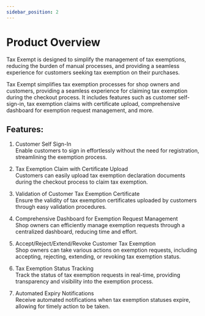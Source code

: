```yaml
---
sidebar_position: 2
---
```


# Product Overview
Tax Exempt is designed to simplify the management of tax exemptions, reducing the burden of manual processes, and providing a seamless experience for customers seeking tax exemption on their purchases. 

Tax Exempt simplifies tax exemption processes for shop owners and customers, providing a seamless experience for claiming tax exemption during the checkout process. It includes features such as customer self-sign-in, tax exemption claims with certificate upload, comprehensive dashboard for exemption request management, and more. 

<h2> Features:</h2> 

1. Customer Self Sign-In <br />
Enable customers to sign in effortlessly without the need for registration, streamlining the exemption process. 

2. Tax Exemption Claim with Certificate Upload <br />
Customers can easily upload tax exemption declaration documents during the checkout process to claim tax exemption. 

3. Validation of Customer Tax Exemption Certificate <br />
Ensure the validity of tax exemption certificates uploaded by customers through easy validation procedures. 

4. Comprehensive Dashboard for Exemption Request Management <br />
Shop owners can efficiently manage exemption requests through a centralized dashboard, reducing time and effort. 

5. Accept/Reject/Extend/Revoke Customer Tax Exemption <br />
Shop owners can take various actions on exemption requests, including accepting, rejecting, extending, or revoking tax exemption status. 

6. Tax Exemption Status Tracking <br />
Track the status of tax exemption requests in real-time, providing transparency and visibility into the exemption process. 
7.  Automated Expiry Notifications <br />
Receive automated notifications when tax exemption statuses expire, allowing for timely action to be taken. 
